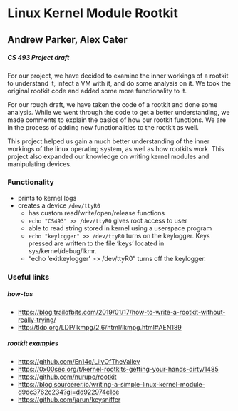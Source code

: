 # Linux Kernel Module Rootkit

## Andrew Parker, Alex Cater
##### CS 493 Project draft

For our project, we have decided to examine the inner workings of a rootkit to understand it,
infect a VM with it, and do some analysis on it. We took the original rootkit code and added some
more functionality to it.

For our rough draft, we have taken the code of a rootkit and done some analysis. While we went
through the code to get a better understanding, we made comments to explain the basics of how
our rootkit functions. We are in the process of adding new functionalities to the rootkit as well.

This project helped us gain a much better understanding of the inner workings of the linux operating
system, as well as how rootkits work. This project also expanded our knowledge on writing kernel modules
and manipulating devices.


### Functionality
* prints to kernel logs
* creates a device ``/dev/ttyR0``
  * has custom read/write/open/release functions
  * ``echo "CS493" >> /dev/ttyR0`` gives root access to user
  * able to read string stored in kernel using a userspace program
  * ``echo "keylogger" >> /dev/ttyR0`` turns on the keylogger. Keys pressed are written to the file ‘keys’ located in sys/kernel/debug/lkmr. 
  * “echo ‘exitkeylogger’ >> /dev/ttyR0” turns off the keylogger.

### Useful links
##### how-tos
 * https://blog.trailofbits.com/2019/01/17/how-to-write-a-rootkit-without-really-trying/
 * http://tldp.org/LDP/lkmpg/2.6/html/lkmpg.html#AEN189

##### rootkit examples
* https://github.com/En14c/LilyOfTheValley
* https://0x00sec.org/t/kernel-rootkits-getting-your-hands-dirty/1485
* https://github.com/nurupo/rootkit
* https://blog.sourcerer.io/writing-a-simple-linux-kernel-module-d9dc3762c234?gi=dd922974e1ce
* https://github.com/jarun/keysniffer
